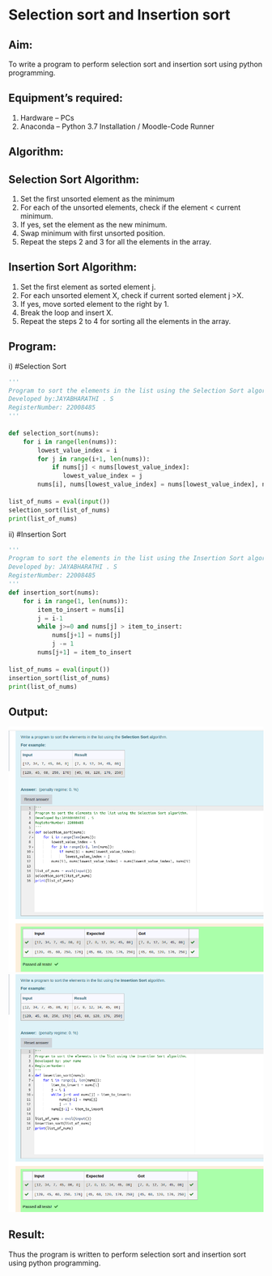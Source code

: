 # Selection sort and Insertion sort

## Aim:

To write a program to perform selection sort and insertion sort using python programming.

## Equipment’s required:

1.	Hardware – PCs
2.	Anaconda – Python 3.7 Installation / Moodle-Code Runner

## Algorithm:

## Selection Sort Algorithm:

1.	Set the first unsorted element as the minimum
2.	For each of the unsorted elements, check if the element < current minimum.
3.	If yes, set the element as the new minimum.
4.	Swap minimum with first unsorted position.
5.	Repeat the steps 2 and 3 for all the elements in the array.

## Insertion Sort Algorithm:

1.	Set the first element as sorted element j.
2.	For each unsorted element X, check if current sorted element j >X.
3.	If yes, move sorted element to the right by 1.
4.	Break the loop and insert X.
5.	Repeat the steps 2 to 4 for sorting all the elements in the array.

## Program:

i)	#Selection Sort
```python
'''
Program to sort the elements in the list using the Selection Sort algorithm.
Developed by:JAYABHARATHI . S
RegisterNumber: 22008485
'''

def selection_sort(nums):
    for i in range(len(nums)):
        lowest_value_index = i
        for j in range(i+1, len(nums)):
            if nums[j] < nums[lowest_value_index]:
               lowest_value_index = j
        nums[i], nums[lowest_value_index] = nums[lowest_value_index], nums[i]

list_of_nums = eval(input())
selection_sort(list_of_nums)
print(list_of_nums)
```

ii)	#Insertion Sort
```python
''' 
Program to sort the elements in the list using the Insertion Sort algorithm.
Developed by: JAYABHARATHI . S
RegisterNumber: 22008485
'''
def insertion_sort(nums):
    for i in range(1, len(nums)):
        item_to_insert = nums[i]
        j = i-1
        while j>=0 and nums[j] > item_to_insert:
            nums[j+1] = nums[j]
            j -= 1
        nums[j+1] = item_to_insert
        
list_of_nums = eval(input())
insertion_sort(list_of_nums)
print(list_of_nums)
```

## Output:
![](./selection.png)
![](./insert.png)



## Result:
Thus the program is written to perform selection sort and insertion sort using python programming.
